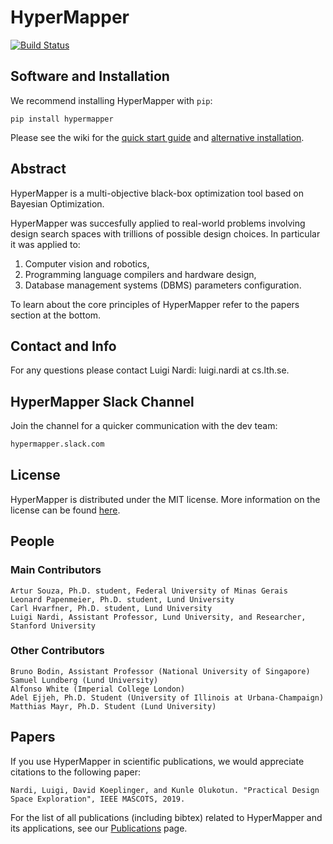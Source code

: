 # HyperMapper

[![Build Status](https://travis-ci.com/luinardi/hypermapper.svg?branch=master)](https://travis-ci.com/luinardi/hypermapper)

## Software and Installation
We recommend installing HyperMapper with `pip`:
```
pip install hypermapper
```

Please see the wiki for the [quick start guide](https://github.com/luinardi/hypermapper/wiki) and [alternative installation](https://github.com/luinardi/hypermapper_dev/wiki/Install-HyperMapper).

## Abstract
HyperMapper is a multi-objective black-box optimization tool based on Bayesian Optimization. 

HyperMapper was succesfully applied to real-world problems involving design search spaces with trillions of possible design choices. In particular it was applied to: 
1) Computer vision and robotics,
2) Programming language compilers and hardware design, 
3) Database management systems (DBMS) parameters configuration.

To learn about the core principles of HyperMapper refer to the papers section at the bottom. 

## Contact and Info
For any questions please contact Luigi Nardi: luigi.nardi at cs.lth.se.

## HyperMapper Slack Channel
Join the channel for a quicker communication with the dev team: 
```latex
hypermapper.slack.com
```

## License
HyperMapper is distributed under the MIT license. More information on the license can be found [here](https://github.com/luinardi/hypermapper/blob/master/LICENSE).

## People
### Main Contributors
    Artur Souza, Ph.D. student, Federal University of Minas Gerais
    Leonard Papenmeier, Ph.D. student, Lund University 
    Carl Hvarfner, Ph.D. student, Lund University
    Luigi Nardi, Assistant Professor, Lund University, and Researcher, Stanford University
### Other Contributors    
    Bruno Bodin, Assistant Professor (National University of Singapore) 
    Samuel Lundberg (Lund University)
    Alfonso White (Imperial College London)
    Adel Ejjeh, Ph.D. Student (University of Illinois at Urbana-Champaign)
    Matthias Mayr, Ph.D. Student (Lund University) 

## Papers
If you use HyperMapper in scientific publications, we would appreciate citations to the following paper: 

```
Nardi, Luigi, David Koeplinger, and Kunle Olukotun. "Practical Design Space Exploration", IEEE MASCOTS, 2019.
```

For the list of all publications (including bibtex) related to HyperMapper and its applications, see our [Publications](https://github.com/luinardi/hypermapper/wiki/Publications) page.
